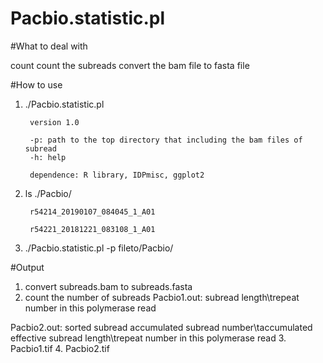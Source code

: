 # Pacbio.statistic.pl

#What to deal with

count count the subreads
convert the bam file to fasta file

#How to use

1. ./Pacbio.statistic.pl

        version 1.0

        -p: path to the top directory that including the bam files of subread
        -h: help

        dependence: R library, IDPmisc, ggplot2

2. ls ./Pacbio/

        r54214_20190107_084045_1_A01

        r54221_20181221_083108_1_A01

3. ./Pacbio.statistic.pl -p fileto/Pacbio/

#Output

1. convert subreads.bam to subreads.fasta
2. count the number of subreads
  Pacbio1.out: 
  subread length\trepeat number in this polymerase read
  
  Pacbio2.out: sorted subread
  accumulated subread number\taccumulated effective subread length\trepeat number in this polymerase read
 3. Pacbio1.tif
 4. Pacbio2.tif
